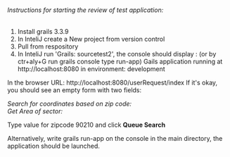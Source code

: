###### Instructions for starting the review of test application:
1. Install grails 3.3.9
2. In InteliJ create a New project from version control
3. Pull from respository
4. In InteliJ run 'Grails: sourcetest2', the console should display :
(or by ctr+aly+G run grails console type run-app)
Gails application running at http://localhost:8080 in environment: development

In the browser URL: http://localhost:8080/userRequest/index
If it's okay, you should see an empty form with two fields:
 
 _Search for coordinates based on zip code:_  
   _Get Area of sector:_  
  
Type value for zipcode 90210 and click **Queue Search**


Alternatively, write grails run-app on the console in the main directory, the application should be launched.


